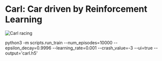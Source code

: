 # Carl: Car driven by Reinforcement Learning

![Carl racing](https://s3-eu-west-1.amazonaws.com/brothertongue-ir/images/383071052308837057/carl.gif)

python3 -m scripts.run_train --num_episodes=10000 --epsilon_decay=0.9996 --learning_rate=0.001 --crash_value=-3 --ui=true --output='carl.h5'
